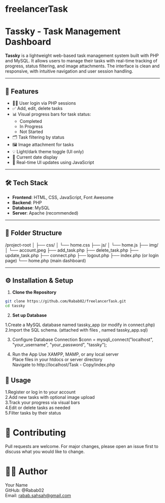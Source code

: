 # freelancerTask
# Tassky - Task Management Dashboard

**Tassky** is a lightweight web-based task management system built with PHP and MySQL. It allows users to manage their tasks with real-time tracking of progress, status filtering, and image attachments. The interface is clean and responsive, with intuitive navigation and user session handling.

---

## 🚀 Features

- 🧑‍💻 User login via PHP sessions
- ✅ Add, edit, delete tasks
- 📊 Visual progress bars for task status:
  - Completed
  - In Progress
  - Not Started
- 🗂️ Task filtering by status
- 🖼️ Image attachment for tasks
- 💡 Light/dark theme toggle (UI only)
- 📅 Current date display
- 🔄 Real-time UI updates using JavaScript

---

## 🛠️ Tech Stack

- **Frontend**: HTML, CSS, JavaScript, Font Awesome
- **Backend**: PHP
- **Database**: MySQL
- **Server**: Apache (recommended)

---

## 📁 Folder Structure

/project-root
│
├── css/
│ └── home.css
├── js/
│ └── home.js
├── img/
│ └── account.jpeg
├── add_task.php
├── delete_task.php
├── update_task.php
├── connect.php
├── logout.php
├── index.php (or login page)
└── home.php (main dashboard)

---
## ⚙️ Installation & Setup 

1. **Clone the Repository**

```bash
git clone https://github.com/Rabab02/freelancerTask.git
cd tassky
```

2. **Set up Database**

 1.Create a MySQL database named tassky_app (or modify in connect.php)  
 2.Import the SQL schema. (attached with files , named tassky_app.sql)

3. Configure Database Connection
 $conn = mysqli_connect("localhost", "your_username", "your_password", "tassky");

4. Run the App
Use XAMPP, MAMP, or any local server  
Place files in your htdocs or server directory  
Navigate to http://localhost/Task - Copy/index.php  


## 🧪 Usage
 1.Register or log in to your account  
 2.Add new tasks with optional image upload  
 3.Track your progress via visual bars  
 4.Edit or delete tasks as needed  
 5.Filter tasks by their status  

# 🤝 Contributing
 Pull requests are welcome. For major changes, please open an issue first to discuss what you would like to change.

# 🙋‍♂️ Author

 Your Name  
 GitHub: @Rabab02  
 Email: rabab.sahsah@gmail.com  






